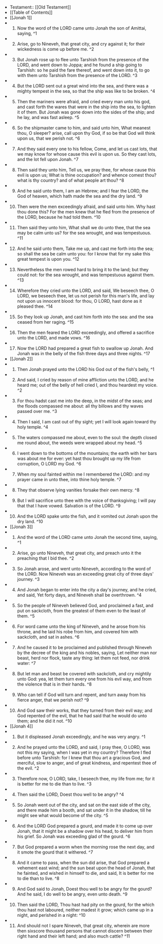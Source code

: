- Testament:: [[Old Testament]]
- [[Table of Contents]]
- [[Jonah 1]]
- 1. Now the word of the LORD came unto Jonah the son of Amittai, saying, ^1
- 2. Arise, go to Nineveh, that great city, and cry against it; for their wickedness is come up before me. ^2
- 3. But Jonah rose up to flee unto Tarshish from the presence of the LORD, and went down to Joppa; and he found a ship going to Tarshish: so he paid the fare thereof, and went down into it, to go with them unto Tarshish from the presence of the LORD. ^3
- 4. But the LORD sent out a great wind into the sea, and there was a mighty tempest in the sea, so that the ship was like to be broken. ^4
- 5. Then the mariners were afraid, and cried every man unto his god, and cast forth the wares that were in the ship into the sea, to lighten it of them. But Jonah was gone down into the sides of the ship; and he lay, and was fast asleep. ^5
- 6. So the shipmaster came to him, and said unto him, What meanest thou, O sleeper? arise, call upon thy God, if so be that God will think upon us, that we perish not. ^6
- 7. And they said every one to his fellow, Come, and let us cast lots, that we may know for whose cause this evil is upon us. So they cast lots, and the lot fell upon Jonah. ^7
- 8. Then said they unto him, Tell us, we pray thee, for whose cause this evil is upon us; What is thine occupation? and whence comest thou? what is thy country? and of what people art thou? ^8
- 9. And he said unto them, I am an Hebrew; and I fear the LORD, the God of heaven, which hath made the sea and the dry land. ^9
- 10. Then were the men exceedingly afraid, and said unto him. Why hast thou done this? For the men knew that he fled from the presence of the LORD, because he had told them. ^10
- 11. Then said they unto him, What shall we do unto thee, that the sea may be calm unto us? for the sea wrought, and was tempestuous. ^11
- 12. And he said unto them, Take me up, and cast me forth into the sea; so shall the sea be calm unto you: for I know that for my sake this great tempest is upon you. ^12
- 13. Nevertheless the men rowed hard to bring it to the land; but they could not: for the sea wrought, and was tempestuous against them. ^13
- 14. Wherefore they cried unto the LORD, and said, We beseech thee, O LORD, we beseech thee, let us not perish for this man's life, and lay not upon us innocent blood: for thou, O LORD, hast done as it pleased thee. ^14
- 15. So they look up Jonah, and cast him forth into the sea: and the sea ceased from her raging. ^15
- 16. Then the men feared the LORD exceedingly, and offered a sacrifice unto the LORD, and made vows. ^16
- 17. Now the LORD had prepared a great fish to swallow up Jonah. And Jonah was in the belly of the fish three days and three nights. ^17
- [[Jonah 2]]
- 1. Then Jonah prayed unto the LORD his God out of the fish's belly, ^1
- 2. And said, I cried by reason of mine affliction unto the LORD, and he heard me; out of the belly of hell cried I, and thou heardest my voice. ^2
- 3. For thou hadst cast me into the deep, in the midst of the seas; and the floods compassed me about: all thy billows and thy waves passed over me. ^3
- 4. Then I said, I am cast out of thy sight; yet I will look again toward thy holy temple. ^4
- 5. The waters compassed me about, even to the soul: the depth closed me round about, the weeds were wrapped about my head. ^5
- 6. I went down to the bottoms of the mountains; the earth with her bars was about me for ever: yet hast thou brought up my life from corruption, O LORD my God. ^6
- 7. When my soul fainted within me I remembered the LORD: and my prayer came in unto thee, into thine holy temple. ^7
- 8. They that observe lying vanities forsake their own mercy. ^8
- 9. But I will sacrifice unto thee with the voice of thanksgiving; I will pay that that I have vowed. Salvation is of the LORD. ^9
- 10. And the LORD spake unto the fish, and it vomited out Jonah upon the dry land. ^10
- [[Jonah 3]]
- 1. And the word of the LORD came unto Jonah the second time, saying, ^1
- 2. Arise, go unto Nineveh, that great city, and preach unto it the preaching that I bid thee. ^2
- 3. So Jonah arose, and went unto Nineveh, according to the word of the LORD. Now Nineveh was an exceeding great city of three days' journey. ^3
- 4. And Jonah began to enter into the city a day's journey, and he cried, and said, Yet forty days, and Nineveh shall be overthrown. ^4
- 5. So the people of Nineveh believed God, and proclaimed a fast, and put on sackcloth, from the greatest of them even to the least of them. ^5
- 6. For word came unto the king of Nineveh, and he arose from his throne, and he laid his robe from him, and covered him with sackcloth, and sat in ashes. ^6
- 7. And he caused it to be proclaimed and published through Nineveh by the decree of the king and his nobles, saying, Let neither man nor beast, herd nor flock, taste any thing: let them not feed, nor drink water: ^7
- 8. But let man and beast be covered with sackcloth, and cry mightily unto God: yea, let them turn every one from his evil way, and from the violence that is in their hands. ^8
- 9. Who can tell if God will turn and repent, and turn away from his fierce anger, that we perish not? ^9
- 10. And God saw their works, that they turned from their evil way; and God repented of the evil, that he had said that he would do unto them; and he did it not. ^10
- [[Jonah 4]]
- 1. But it displeased Jonah exceedingly, and he was very angry. ^1
- 2. And he prayed unto the LORD, and said, I pray thee, O LORD, was not this my saying, when I was yet in my country? Therefore I fled before unto Tarshish: for I knew that thou art a gracious God, and merciful, slow to anger, and of great kindness, and repentest thee of the evil. ^2
- 3. Therefore now, O LORD, take, I beseech thee, my life from me; for it is better for me to die than to live. ^3
- 4. Then said the LORD, Doest thou well to be angry? ^4
- 5. So Jonah went out of the city, and sat on the east side of the city, and there made him a booth, and sat under it in the shadow, till he might see what would become of the city. ^5
- 6. And the LORD God prepared a gourd, and made it to come up over Jonah, that it might be a shadow over his head, to deliver him from his grief. So Jonah was exceeding glad of the gourd. ^6
- 7. But God prepared a worm when the morning rose the next day, and it smote the gourd that it withered. ^7
- 8. And it came to pass, when the sun did arise, that God prepared a vehement east wind; and the sun beat upon the head of Jonah, that he fainted, and wished in himself to die, and said, It is better for me to die than to live. ^8
- 9. And God said to Jonah, Doest thou well to be angry for the gourd? And he said, I do well to be angry, even unto death. ^9
- 10. Then said the LORD, Thou hast had pity on the gourd, for the which thou hast not laboured, neither madest it grow; which came up in a night, and perished in a night: ^10
- 11. And should not I spare Nineveh, that great city, wherein are more then sixscore thousand persons that cannot discern between their right hand and their left hand; and also much cattle? ^11

